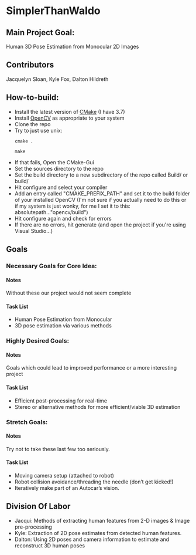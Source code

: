 # SimplerThanWaldo

## Main Project Goal: 
Human 3D Pose Estimation from Monocular 2D Images

## Contributors
Jacquelyn Sloan, Kyle Fox, Dalton Hildreth

## How-to-build:
* Install the latest version of [CMake](https://cmake.org/download/) (I have 3.7)
* Install [OpenCV](http://opencv.org/) as appropriate to your system
* Clone the repo
* Try to just use unix:
  ```
  cmake .
  
  make
  ```
* If that fails, Open the CMake-Gui
 * Set the sources directory to the repo
 * Set the build directory to a new subdirectory of the repo called Build/ or build/
 * Hit configure and select your compiler
 * Add an entry called "CMAKE_PREFIX_PATH" and set it to the build folder of your installed OpenCV (I'm not sure if you actually need to do this or if my system is just wonky, for me I set it to this: absolutepath..."opencv/build")
 * Hit configure again and check for errors
 * If there are no errors, hit generate (and open the project if you're using Visual Studio...)

## Goals
### Necessary Goals for Core Idea:
#### Notes
Without these our project would not seem complete
#### Task List
* Human Pose Estimation from Monocular
* 3D pose estimation via various methods

### Highly Desired Goals:
#### Notes
Goals which could lead to improved performance or a more interesting project
#### Task List
* Efficient post-processing for real-time
* Stereo or alternative methods for more efficient/viable 3D estimation

### Stretch Goals:
#### Notes
Try not to take these last few too seriously.
#### Task List
* Moving camera setup (attached to robot)
* Robot collision avoidance/threading the needle (don’t get kicked!)
* Iteratively make part of an Autocar’s vision.
 
## Division Of Labor
* Jacqui: Methods of extracting human features from 2-D images & Image pre-processing
* Kyle: Extraction of 2D pose estimates from detected human features.
* Dalton: Using 2D poses and camera information to estimate and reconstruct 3D human poses
